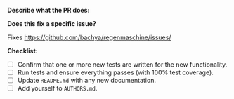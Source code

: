 **Describe what the PR does:**

**Does this fix a specific issue?**

Fixes https://github.com/bachya/regenmaschine/issues/<ISSUE ID>

**Checklist:**

- [ ] Confirm that one or more new tests are written for the new functionality.
- [ ] Run tests and ensure everything passes (with 100% test coverage).
- [ ] Update `README.md` with any new documentation.
- [ ] Add yourself to `AUTHORS.md`.
